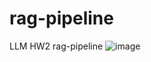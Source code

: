 # rag-pipeline
LLM HW2 rag-pipeline
![image](https://github.com/user-attachments/assets/c190e946-304d-4ef3-976c-1bd747780856)
